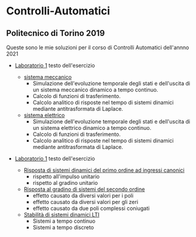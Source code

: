 # Controlli-Automatici
## Politecnico di Torino 2019

Queste sono le mie soluzioni per il corso di Controlli Automatici dell'annno 2021

* [Laboratorio 1](https://github.com/lorenzobellino/Controlli-Automatici/blob/master/Laboratori/LAB01/LAIB_ES1.pdf)  testo dell'esercizio
  + [sistema meccanico](https://github.com/lorenzobellino/Controlli-Automatici/tree/master/Laboratori/LAB01/E01)
      - Simulazione dell'evoluzione temporale degli stati e dell'uscita di un sistema meccanico dinamico a tempo continuo.  
      - Calcolo di funzioni di trasferimento.  
      - Calcolo analitico di risposte nel tempo di sistemi dinamici mediante antitrasformata di Laplace.  
  + [sistema elettrico](https://github.com/lorenzobellino/Controlli-Automatici/tree/master/Laboratori/LAB01/E02)
      - Simulazione dell'evoluzione temporale degli stati e dell'uscita di un sistema elettrico dinamico a tempo continuo.  
      - Calcolo di funzioni di trasferimento.  
      - Calcolo analitico di risposte nel tempo di sistemi dinamici mediante antitrasformata di Laplace.

* [Laboratorio 1](https://github.com/lorenzobellino/Controlli-Automatici/blob/master/Laboratori/LAB02/LAIB_ES2.pdf)  testo dell'esercizio
    + [Risposta di sistemi dinamici del primo ordine ad ingressi canonici](https://github.com/lorenzobellino/Controlli-Automatici/tree/master/Laboratori/LAB02/E01)
      - rispetto all'impulso unitario
      - rispetto al gradino unitario   
    + [Risposta al gradino di sistemi del secondo ordine](https://github.com/lorenzobellino/Controlli-Automatici/tree/master/Laboratori/LAB02/E02)
      - effetto causato da diversi valori per i poli
      - effetto causato da diversi valori per gli zeri
      - effetto causato da due poli complessi coniugati
    + [Stabilità di sistemi dinamici LTI](https://github.com/lorenzobellino/Controlli-Automatici/tree/master/Laboratori/LAB02/E02)
      - Sistemi a tempo continuo
      - Sistemi a tempo discreto

